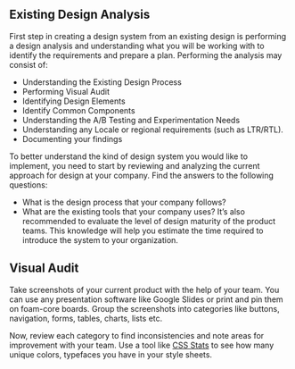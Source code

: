 ## Existing Design Analysis
First step in creating a design system from an existing design is performing a design analysis and understanding what you will be working with to identify the requirements and prepare a plan. Performing the analysis may consist of:

- Understanding the Existing Design Process
- Performing Visual Audit
- Identifying Design Elements
- Identify Common Components
- Understanding the A/B Testing and Experimentation Needs
- Understanding any Locale or regional requirements (such as LTR/RTL).
- Documenting your findings

To better understand the kind of design system you would like to implement, you need to start by reviewing and analyzing the current approach for design at your company. Find the answers to the following questions:

- What is the design process that your company follows?
- What are the existing tools that your company uses?
It’s also recommended to evaluate the level of design maturity of the product teams. This knowledge will help you estimate the time required to introduce the system to your organization.

## Visual Audit
Take screenshots of your current product with the help of your team. You can use any presentation software like Google Slides or print and pin them on foam-core boards. Group the screenshots into categories like buttons, navigation, forms, tables, charts, lists etc.

Now, review each category to find inconsistencies and note areas for improvement with your team. Use a tool like [CSS Stats](https://cssstats.com/) to see how many unique colors, typefaces you have in your style sheets.
